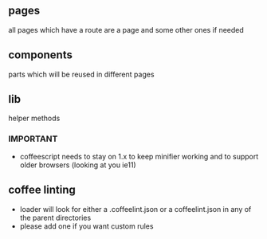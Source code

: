 
## pages
all pages which have a route are a page and some other ones if needed
## components
parts which will be reused in different pages
## lib
helper methods

### IMPORTANT
- coffeescript needs to stay on 1.x to keep minifier working and to support older browsers (looking at you ie11)

## coffee linting
- loader will look for either a .coffeelint.json or a coffeelint.json in any of the parent directories
- please add one if you want custom rules

